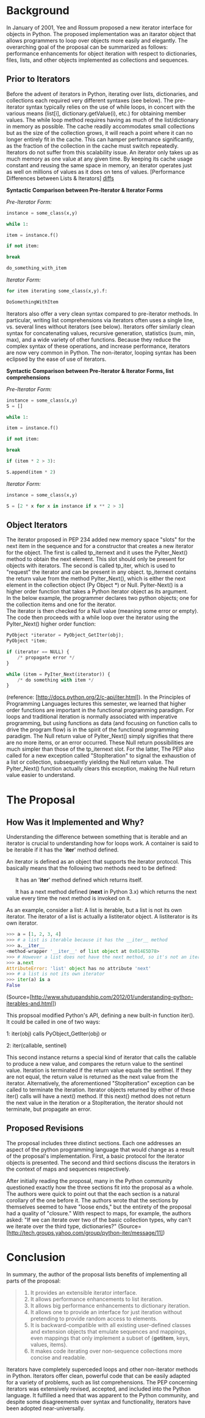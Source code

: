 # Background #
 In January of 2001, Yee and Rossum proposed a new iterator interface for objects in Python.
The proposed implementation was an itarator object that allows programmers to loop over objects 
more easily and elegantly.  The overarching goal of the proposal can be summarized as follows: performance 
enhancements for object iteration with respect to dictionaries, files, lists, and other objects implemented
as collections and sequences. 

## Prior to Iterators ##
Before the advent of iterators in Python, iterating over lists, dictionaries, and collections each required very different syntaxes (see below). The pre-iterator syntax typically relies on the use of while loops, in concert with the various means (list[i], dictionary.getValue(i), etc.) for obtaining member values. The while loop method requires having as much of the list/dictionary in memory as possible. The cache readily accommodates small collections but as the size of the collection grows, it will reach a point where it can no longer entirely fit in the cache.  This can hamper performance significantly, as the fraction of the collection in the cache must switch repeatedly. Iterators do not suffer from this scalability issue. An iterator only takes up as much memory as one value at any given time. By keeping its cache usage constant and reusing the same space in memory, an iterator operates just as well on millions of values as it does on tens of values. [Performance Differences between Lists & Iterators] [diffs]

[diffs]: http://markmail.org/message/t2a6tp33n5lddzvy

**Syntactic Comparison between Pre-Iterator & Iterator Forms**

*Pre-Iterator Form:*
```python
instance = some_class(x,y)

while 1:

item = instance.f()

if not item:

break

do_something_with_item
```

*Iterator Form:*
```python
for item iterating some_class(x,y).f:

DoSomethingWithItem
```

Iterators also offer a very clean syntax compared to pre-iterator methods. In particular, writing list comprehensions via iterators often uses a single line, vs. several lines without iterators (see below). Iterators offer similarly clean syntax for concatenating values, recursive generation, statistics (sum, min, max), and a wide variety of other functions. Because they reduce the complex syntax of these operations, and increase performance, iterators are now very common in Python. The non-iterator, looping syntax has been eclipsed by the ease of use of iterators.

**Syntactic Comparison between Pre-Iterator & Iterator Forms, list comprehensions**

*Pre-Iterator Form:*
```python
instance = some_class(x,y)
S = []

while 1:

item = instance.f()

if not item:

break

if (item * 2 > 3):

S.append(item * 2)
```

*Iterator Form:*
```python
instance = some_class(x,y)

S = [2 * x for x in instance if x ** 2 > 3]
```


## Object Iterators ##
  The iterator proposed in PEP 234 added new memory space "slots" for the next item in the sequence and 
for a constructor that creates a new iterator for the object.  The first is called tp_iternext and it 
uses the PyIter_Next() method to obtain the next element.  This slot should only be present for objects with 
iterators.  The second is called tp_iter, which is used to "request" the iterator and can be present in any object.
  tp_iternext contains the return value from the method PyIter_Next(), which is either the next element in the collection 
object (Py Object *) or Null.  PyIter-Next() is a higher order function that takes a Python iterator object as its argument.  
In the below example, the programmer declares two python objects; one for the collection items and one for the iterator.  
The iterator is then checked for a Null value (meaning some error or empty).  The code then proceeds with a while loop
over the iterator using the PyIter_Next() higher order function:
```python
PyObject *iterator = PyObject_GetIter(obj);
PyObject *item;

if (iterator == NULL) {
    /* propagate error */
}

while (item = PyIter_Next(iterator)) {
    /* do something with item */
}
```
(reference: [http://docs.python.org/2/c-api/iter.html]).  In the Principles of Programming Languages lectures this semester,
we learned that higher order functions are important in the functional programming paradigm.  For loops and traditional 
iteration is normally associated with imperative programming, but using functions as data (and focusing on function calls
to drive the program flow) is in the spirit of the functional programming paradigm.
  The Null return value of PyIter_Next() simply signifies that there are no more items, or an error occurred.  These Null return 
possibilities are much simpler than those of the tp_iternext slot.  For the latter, The PEP also called for a new 
exception called "StopIteration" to signal the exhaustion of a list or collection, subsequently yielding the Null return
value.  The PyIter_Next() function actually clears this exception, making the Null return value easier to understand.
 


# The Proposal #
## How Was it Implemented and Why? ##
 Understanding the difference between something that is iterable and an iterator is crucial to understanding how for loops work. 
 A container is said to be iterable if it has the '__iter__' method defined.
 
 An iterator is defined as an object that supports the iterator protocol. This basically means that the following two methods need 
 to be defined:
 
 &nbsp;&nbsp;&nbsp;&nbsp;&nbsp;&nbsp;It has an '__iter__' method defined which returns itself.
  
 &nbsp;&nbsp;&nbsp;&nbsp;&nbsp;&nbsp;It has a next method defined (__next__ in Python 3.x) which returns the next value every time the next method is invoked on it.

 As an example, consider a list: A list is iterable, but a list is not its own iterator.  The iterator of a list is actually a listiterator object. A listiterator 
 is its own iterator.
```python
>>> a = [1, 2, 3, 4]
>>> # a list is iterable because it has the __iter__ method
>>> a.__iter__
<method-wrapper '__iter__' of list object at 0x014E5D78>
>>> # However a list does not have the next method, so it's not an iterator
>>> a.next
AttributeError: 'list' object has no attribute 'next'
>>> # a list is not its own iterator
>>> iter(a) is a
False
```
(Source=[http://www.shutupandship.com/2012/01/understanding-python-iterables-and.html])

  This propsoal modified Python's API, defining a new built-in function iter(). It could be called in one of two ways:
  
  1: iter(obj) calls PyObject_GetIter(obj) or 
  
  2: iter(callable, sentinel)
  
  This second instance returns a special kind of iterator that calls the callable to produce a new value, and compares the 
return value to the sentinel value. Iteration is terminated if the return value equals the sentinel. If they are not equal,
the return value is returned as the next value from the iterator. Alternatively, the aforementioned "StopIteration" exception
can be called to terminate the iteration. Iterator objects returned by either of these iter() calls will have a next() method. If this next() method does not return
the next value in the iteration or a StopIteration, the iterator should not terminate, but propagate an error.



## Proposed Revisions ##
The proposal includes three distinct sections.  Each one addresses an aspect of the python programming language that 
would change as a result of the proposal's implementation.  First, a basic protocol for the iterator objects is presented.
The second and third sections discuss the iterators in the context of maps and sequences respectively.

After initially reading the proposal, many in the Python community questioned exactly how the three sections 
fit into the proposal as a whole.  The authors were quick to point out that the each section is a natural corollary of 
the one before it.  The authors wrote that the sections by themselves seemed to have "loose ends," but the entirety of 
the proposal had a quality of "closure."  With respect to maps, for example, the authors asked: "If we can iterate over 
two of the basic collection types, why can't we iterate over the third type, dictionaries?" 
(Source=[http://tech.groups.yahoo.com/group/python-iter/message/11])
# Conclusion #


 In summary, the author of the proposal lists benefits of implementing all parts of the proposal:
 >   1. It provides an extensible iterator interface.
 >   2. It allows performance enhancements to list iteration.
 >   3. It allows big performance enhancements to dictionary iteration.
 >   4. It allows one to provide an interface for just iteration without pretending to provide random access to elements.
 >   5. It is backward-compatible with all existing user-defined classes and extension objects that emulate sequences 
 and mappings, even mappings that only implement a subset of {__getitem__, keys, values, items}.
 >   6. It makes code iterating over non-sequence collections more concise and readable.

Iterators have completely superceded loops and other non-iterator methods in Python. 
Iterators offer clean, powerful code that can be easily adapted for a variety of problems, such as list comprehensions.
The PEP concerning iterators was extensively revised, accepted, and included into the Python language. It fulfilled a need
that was apparent to the Python community, and despite some disagreements over syntax and functionality, iterators have been
adopted near-universally.
